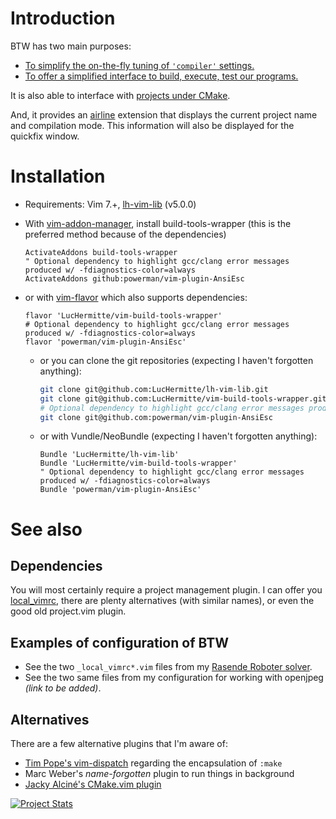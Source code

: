 # Introduction

BTW has two main purposes:
  * [To simplify the on-the-fly tuning of `'compiler'` settings.](doc/filter.md)
  * [To offer a simplified interface to build, execute, test our programs.](doc/make_run.md)

It is also able to interface with [projects under CMake](doc/cmake.md).

And, it provides an [airline](https://github.com/bling/vim-airline) extension
that displays the current project name and compilation mode. This information
will also be displayed for the quickfix window.

# Installation
  * Requirements: Vim 7.+, [lh-vim-lib](http://github.com/LucHermitte/lh-vim-lib) (v5.0.0)
  * With [vim-addon-manager](https://github.com/MarcWeber/vim-addon-manager), install build-tools-wrapper (this is the preferred method because of the dependencies)

    ```vim
    ActivateAddons build-tools-wrapper
    " Optional dependency to highlight gcc/clang error messages produced w/ -fdiagnostics-color=always
    ActivateAddons github:powerman/vim-plugin-AnsiEsc
    ```

* or with [vim-flavor](http://github.com/kana/vim-flavor) which also supports
    dependencies:

    ```
    flavor 'LucHermitte/vim-build-tools-wrapper'
    # Optional dependency to highlight gcc/clang error messages produced w/ -fdiagnostics-color=always
    flavor 'powerman/vim-plugin-AnsiEsc'
    ```

  * or you can clone the git repositories (expecting I haven't forgotten anything):

    ```bash
    git clone git@github.com:LucHermitte/lh-vim-lib.git
    git clone git@github.com:LucHermitte/vim-build-tools-wrapper.git
    # Optional dependency to highlight gcc/clang error messages produced w/ -fdiagnostics-color=always
    git clone git@github.com:powerman/vim-plugin-AnsiEsc
    ```

  * or with Vundle/NeoBundle (expecting I haven't forgotten anything):

    ```vim
    Bundle 'LucHermitte/lh-vim-lib'
    Bundle 'LucHermitte/vim-build-tools-wrapper'
    " Optional dependency to highlight gcc/clang error messages produced w/ -fdiagnostics-color=always
    Bundle 'powerman/vim-plugin-AnsiEsc'
    ```

# See also

## Dependencies

You will most certainly require a project management plugin. I can offer you [local\_vimrc](http://github.com/LucHermitte/local_vimrc), there are plenty alternatives (with similar names), or even the good old project.vim plugin.

## Examples of configuration of BTW

  * See the two `_local_vimrc*.vim` files from my [Rasende Roboter solver](http://github.com/LucHermitte/Rasende).
  * See the two same files from my configuration for working with openjpeg _(link to be added)_.

## Alternatives
There are a few alternative plugins that I'm aware of:
  * [Tim Pope's vim-dispatch](http://github.com/tpope/vim-dispatch) regarding the encapsulation of `:make`
  * Marc Weber's _name-forgotten_ plugin to run things in background
  * [Jacky Alciné's CMake.vim plugin](http://jalcine.github.io/cmake.vim/)

[![Project Stats](https://www.openhub.net/p/21020/widgets/project_thin_badge.gif)](https://www.openhub.net/p/21020)
